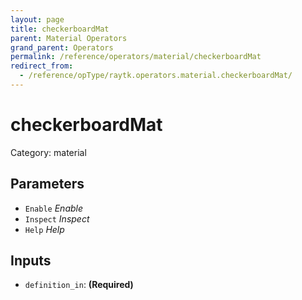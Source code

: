 ```yaml
---
layout: page
title: checkerboardMat
parent: Material Operators
grand_parent: Operators
permalink: /reference/operators/material/checkerboardMat
redirect_from:
  - /reference/opType/raytk.operators.material.checkerboardMat/
---
```


# checkerboardMat

Category: material



## Parameters

* `Enable` *Enable*
* `Inspect` *Inspect*
* `Help` *Help*

## Inputs

* `definition_in`:  **(Required)**